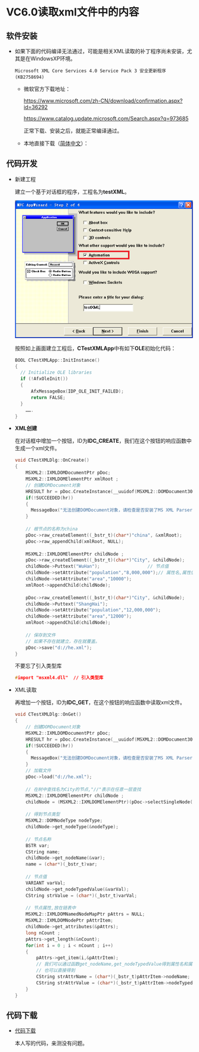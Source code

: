 # VC6.0读取xml文件中的内容

## 软件安装

- 如果下面的代码编译无法通过，可能是相关XML读取的补丁程序尚未安装，尤其是在WindowsXP环境。

  `Microsoft XML Core Services 4.0 Service Pack 3 安全更新程序 (KB2758694)`

  - 微软官方下载地址：

    https://www.microsoft.com/zh-CN/download/confirmation.aspx?id=36292

    https://www.catalog.update.microsoft.com/Search.aspx?q=973685
    
    正常下载、安装之后，就能正常编译通过。
    
  - 本地直接下载（[简体中文](sources/msxml4-KB2758694-chs.zip)）：

## 代码开发

- 新建工程

  建立一个基于对话框的程序，工程名为**testXML**。

  ![image-20220725211715890](images/image-20220725211715890.png)

  按照如上画面建立工程后，**CTestXMLApp**中有如下**OLE**初始化代码：

  ```C++
  BOOL CTestXMLApp::InitInstance()
  {
  	// Initialize OLE libraries
  	if (!AfxOleInit())
  	{
  		AfxMessageBox(IDP_OLE_INIT_FAILED);
  		return FALSE;
  	}
      …….
  }
  ```

- **XML创建**

  在对话框中增加一个按钮，ID为**IDC_CREATE**，我们在这个按钮的响应函数中生成一个xml文件。
  
  ```C++
  void CTestXMLDlg::OnCreate()
  {
      MSXML2::IXMLDOMDocumentPtr pDoc;
      MSXML2::IXMLDOMElementPtr xmlRoot ;
      // 创建DOMDocument对象
      HRESULT hr = pDoc.CreateInstance(__uuidof(MSXML2::DOMDocument30));
      if(!SUCCEEDED(hr))
      {
      	MessageBox("无法创建DOMDocument对象，请检查是否安装了MS XML Parser 运行库!");
      }
  
      // 根节点的名称为china
      pDoc->raw_createElement((_bstr_t)(char*)"china", &xmlRoot);
      pDoc->raw_appendChild(xmlRoot, NULL);
  
      MSXML2::IXMLDOMElementPtr childNode ;
      pDoc->raw_createElement((_bstr_t)(char*)"City", &childNode);
      childNode->Puttext("WuHan");					// 节点值
      childNode->setAttribute("population","8,000,000");// 属性名,属性值
      childNode->setAttribute("area","10000");
      xmlRoot->appendChild(childNode);
  
      pDoc->raw_createElement((_bstr_t)(char*)"City", &childNode);
      childNode->Puttext("ShangHai");
      childNode->setAttribute("population","12,000,000");
      childNode->setAttribute("area","12000");
      xmlRoot->appendChild(childNode);
  
      // 保存到文件
      // 如果不存在就建立，存在就覆盖。
      pDoc->save("d://he.xml");
  }
  ```
  
  不要忘了引入类型库
  ```C++
  #import "msxml4.dll" 	// 引入类型库
  ```

- XML读取
  
  再增加一个按钮，ID为**IDC_GET**，在这个按钮的响应函数中读取xml文件。

  ```C++
  void CTestXMLDlg::OnGet()
  {
      // 创建DOMDocument对象
      MSXML2::IXMLDOMDocumentPtr pDoc;
      HRESULT hr = pDoc.CreateInstance(__uuidof(MSXML2::DOMDocument30));
      if(!SUCCEEDED(hr))
      {
      	MessageBox("无法创建DOMDocument对象，请检查是否安装了MS XML Parser 运行库!");
      }
      // 加载文件
      pDoc->load("d://he.xml");
  
      // 在树中查找名为City的节点,"//"表示在任意一层查找
      MSXML2::IXMLDOMElementPtr childNode ;
      childNode = (MSXML2::IXMLDOMElementPtr)(pDoc->selectSingleNode("//City"));
  
      // 得到节点类型
      MSXML2::DOMNodeType nodeType;
      childNode->get_nodeType(&nodeType);
  
      // 节点名称
      BSTR var;
      CString name;
      childNode->get_nodeName(&var);
      name = (char*)(_bstr_t)var;
  
      // 节点值
      VARIANT varVal;
      childNode->get_nodeTypedValue(&varVal);
      CString strValue = (char*)(_bstr_t)varVal;
  
      // 节点属性,放在链表中
      MSXML2::IXMLDOMNamedNodeMapPtr pAttrs = NULL;
      MSXML2::IXMLDOMNodePtr pAttrItem;
      childNode->get_attributes(&pAttrs);
      long nCount ;
      pAttrs->get_length(&nCount);
      for(int i = 0 ; i < nCount ; i++)
      {
          pAttrs->get_item(i,&pAttrItem);
          // 我们可以通过函数get_nodeName,get_nodeTypedValue得到属性名和属性值 
          // 也可以直接得到 
          CString strAttrName = (char*)(_bstr_t)pAttrItem->nodeName;
          CString strAttrValue = (char*)(_bstr_t)pAttrItem->nodeTypedValue;
      }
  }
  ```



## 代码下载

- [代码下载](sources/testXML.zip)

  本人写的代码，亲测没有问题。

